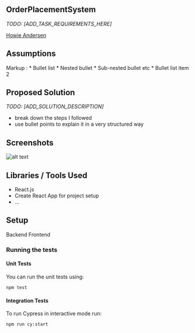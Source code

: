 ## OrderPlacementSystem

*TODO: [ADD_TASK_REQUIREMENTS_HERE]*

[Howie Andersen](mailto:howieandersen@gmail.com.com)

## Assumptions

 Markup : * Bullet list
              * Nested bullet
                  * Sub-nested bullet etc
          * Bullet list item 2

## Proposed Solution

*TODO: [ADD_SOLUTION_DESCRIPTION]*
- break down the steps I followed
- use bullet points to explain it in a very structured way

## Screenshots
![alt text](screens/demo.png)

## Libraries / Tools Used

- React.js
- Create React App for project setup
- ...

## Setup

Backend
Frontend

### Running the tests

#### Unit Tests

You can run the unit tests using:

`npm test`

#### Integration Tests

To run Cypress in interactive mode run:

`npm run cy:start`
